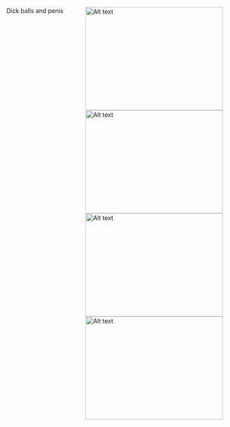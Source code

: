 <div display="inline">
  <img style="float: right;"  title="a title" alt="Alt text" src="https://media.tenor.com/K62urNjLvs8AAAAd/goofy-ahh.gif" width="320" height="240">
<img style="float: right;"  title="a title" alt="Alt text" src="https://media.tenor.com/_euMc7sekmAAAAAM/download-meme-mario-rapping.gif" width="320" height="240">
<img style="float: right;"  title="a title" alt="Alt text" src="https://media.tenor.com/a8u27ukaPzMAAAAM/moyai-moai.gif" width="320" height="240">
<img style="float: right;"  title="a title" alt="Alt text" src="https://media.tenor.com/auQqbCy9ayEAAAAd/fnaf-21st-century-humor.gif" width="320" height="240">
  Dick balls and penis
</div>
